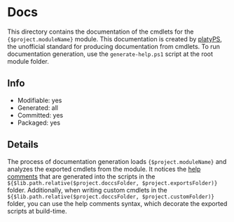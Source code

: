 # Docs
This directory contains the documentation of the cmdlets for the `{$project.moduleName}` module. This documentation is created by [platyPS](https://www.powershellgallery.com/packages/platyPS), the unofficial standard for producing documentation from cmdlets. To run documentation generation, use the `generate-help.ps1` script at the root module folder.

## Info
- Modifiable: yes
- Generated: all
- Committed: yes
- Packaged: yes

## Details
The process of documentation generation loads `{$project.moduleName}` and analyzes the exported cmdlets from the module. It notices the [help comments](https://docs.microsoft.com/en-us/powershell/module/microsoft.powershell.core/about/about_comment_based_help) that are generated into the scripts in the `${$lib.path.relative($project.doccsFolder, $project.exportsFolder)}` folder. Additionally, when writing custom cmdlets in the `${$lib.path.relative($project.doccsFolder, $project.customFolder)}` folder, you can use the help comments syntax, which decorate the exported scripts at build-time.